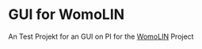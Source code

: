 # GUI for WomoLIN

An Test Projekt for an GUI on PI for the [WomoLIN](https://github.com/muccc/WomoLIN) Project
